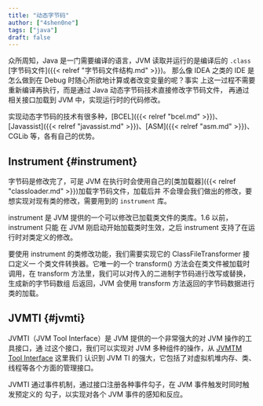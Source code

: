 ```yaml
---
title: "动态字节码"
author: ["4shen0ne"]
tags: ["java"]
draft: false
---
```


众所周知，Java 是一门需要编译的语言，JVM 读取并运行的是编译后的 `.class` [字节码文件]({{< relref "字节码文件结构.md" >}})。
那么像 IDEA 之类的 IDE 是怎么做到在 Debug 时随心所欲地计算或者改变变量的呢？事实
上这一过程不需要重新编译再执行，而是通过 Java 动态字节码技术直接修改字节码文件，
再通过相关接口加载到 JVM 中，实现运行时的代码修改。

实现动态字节码的技术有很多种，[BCEL]({{< relref "bcel.md" >}})、[Javassist]({{< relref "javassist.md" >}})、[ASM]({{< relref "asm.md" >}})、CGLib 等，各有自己的优势。


## Instrument {#instrument}

字节码是修改完了，可是 JVM 在执行时会使用自己的[类加载器]({{< relref "classloader.md" >}})加载字节码文件，加载后并
不会理会我们做出的修改，要想实现对现有类的修改，需要用到的 `instrument` 库。

instrument 是 JVM 提供的一个可以修改已加载类文件的类库。1.6 以前，instrument 只能
在 JVM 刚启动开始加载类时生效，之后 instrument 支持了在运行时对类定义的修改。

要使用 instrument 的类修改功能，我们需要实现它的 ClassFileTransformer 接口定义一
个类文件转换器。它唯一的一个 transform() 方法会在类文件被加载时调用，在
transform 方法里，我们可以对传入的二进制字节码进行改写或替换，生成新的字节码数组
后返回，JVM 会使用 transform 方法返回的字节码数据进行类的加载。


## JVMTI {#jvmti}

JVMTI（JVM Tool Interface）是 JVM 提供的一个非常强大的对 JVM 操作的工具接口，通
过这个接口，我们可以实现对 JVM 多种组件的操作，从 [JVMTM Tool Interface](https://docs.oracle.com/javase/8/docs/platform/jvmti/jvmti.html) 这里我们
认识到 JVM TI 的强大，它包括了对虚拟机堆内存、类、线程等各个方面的管理接口。

JVMTI 通过事件机制，通过接口注册各种事件勾子，在 JVM 事件触发时同时触发预定义的
勾子，以实现对各个 JVM 事件的感知和反应。
